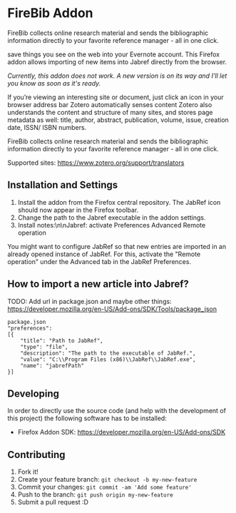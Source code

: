FireBib Addon
=============

FireBib collects online research material and sends the bibliographic information directly to your favorite reference manager - all in one click.

save things you see on the web into your Evernote account.
This Firefox addon allows importing of new items into Jabref directly from the browser.

_Currently, this addon does not work. A new version is on its way and I'll let you know as soon as it's ready._

If you’re viewing an interesting site or document, just click an icon in your browser address bar
Zotero automatically senses content
 Zotero also understands the content and structure of many sites, and stores page metadata as well: title, author, abstract, publication, volume, issue, creation date, ISSN/ ISBN numbers.

FireBib collects online research material and sends the bibliographic information directly to your favorite reference manager - all in one click.


Supported sites: https://www.zotero.org/support/translators

Installation and Settings
-------------------------

1. Install the addon from the Firefox central repository. The JabRef icon should now appear in the Firefox toolbar. 
2. Change the path to the Jabref executable in the addon settings.
3. Install notes:\n\nJabref:  activate Preferences  Advanced  Remote operation


You might want to configure JabRef so that new entries are imported in an already opened instance of JabRef. For this, activate the "Remote operation" under the Advanced tab in the JabRef Preferences.

How to import a new article into Jabref?
----------------------------------------


TODO:
	Add url in package.json and maybe other things: https://developer.mozilla.org/en-US/Add-ons/SDK/Tools/package_json

	package.json
	"preferences":
	[{
		"title": "Path to JabRef", 
		"type": "file", 
		"description": "The path to the executable of JabRef.", 
		"value": "C:\\Program Files (x86)\\JabRef\\JabRef.exe", 
		"name": "jabrefPath"
	}]


Developing
----------

In order to directly use the source code (and help with the development of this project) the following software has to be installed:

 - Firefox Addon SDK: https://developer.mozilla.org/en-US/Add-ons/SDK

## Contributing

1. Fork it!
2. Create your feature branch: `git checkout -b my-new-feature`
3. Commit your changes: `git commit -am 'Add some feature'`
4. Push to the branch: `git push origin my-new-feature`
5. Submit a pull request :D